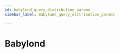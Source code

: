 ```yaml
---
id: babylond_query_distribution_params
sidebar_label: Babylond_query_distribution_params

---
```


# Babylond